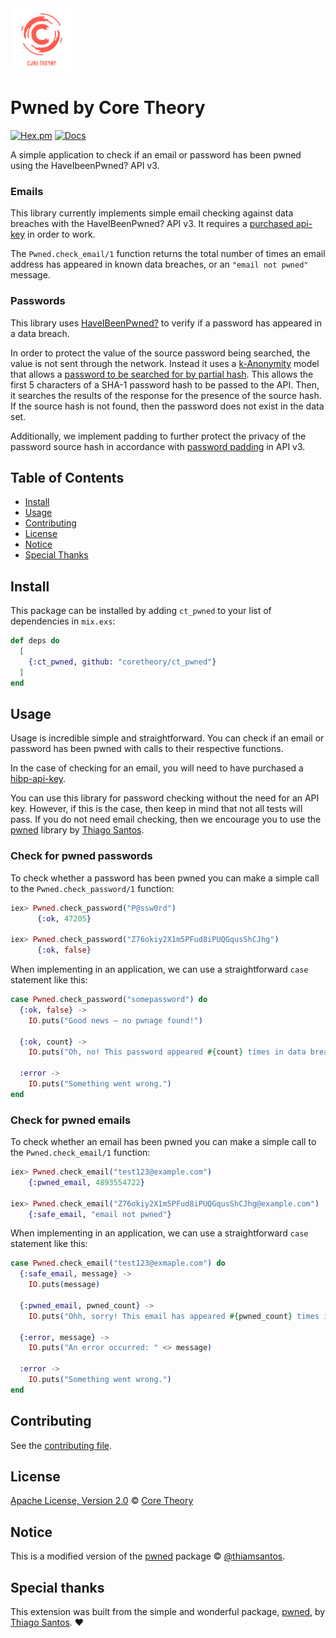 <img src="assets/static/images/CT_Logo_Color.png" width="100" height="100">

# Pwned by Core Theory

[![Hex.pm](https://img.shields.io/hexpm/v/pwned.svg)](https://hex.pm/packages/pwned)
[![Docs](https://img.shields.io/badge/hex-docs-green.svg)](https://hexdocs.pm/pwned)

A simple application to check if an email or password has been pwned using the HaveIbeenPwned? API v3.

### Emails

This library currently implements simple email checking against data breaches with the HaveIBeenPwned? API v3. It requires a [purchased api-key](https://haveibeenpwned.com/API/Key) in order to work.

The `Pwned.check_email/1` function returns the total number of times an email address has appeared in known data breaches, or an `"email not pwned"` message.

### Passwords

This library uses [HaveIBeenPwned?](https://haveibeenpwned.com) to verify if a password has appeared in a data breach. 

In order to protect the value of the source password being searched, the value is not sent through the network. Instead it uses a [k-Anonymity](https://en.wikipedia.org/wiki/K-anonymity) model that allows a [password to be searched for by partial hash](https://haveibeenpwned.com/API/v2#SearchingPwnedPasswordsByRange). This allows the first 5 characters of a SHA-1 password hash to be passed to the API. Then, it searches the results of the response for the presence of the source hash. If the source hash is not found, then the password does not exist in the data set.

Additionally, we implement padding to further protect the privacy of the password source hash in accordance with [password padding](https://haveibeenpwned.com/API/v3#PwnedPasswordsPadding) in API v3.

## Table of Contents

-   [Install](#install)
-   [Usage](#usage)
-   [Contributing](#contributing)
-   [License](#license)
-   [Notice](#notice)
-   [Special Thanks](#special_thanks)

## Install

This package can be installed by adding `ct_pwned` to your list of dependencies in `mix.exs`:

```elixir
def deps do
  [
    {:ct_pwned, github: "coretheory/ct_pwned"}
  ]
end
```

## Usage

Usage is incredible simple and straightforward. You can check if an
email or password has been pwned with calls to their respective
functions.

In the case of checking for an email, you will need to have purchased
a [hibp-api-key](https://haveibeenpwned.com/API/Key).

You can use this library for password checking without the need for an
API key. However, if this is the case, then keep in mind that not all
tests will pass. If you do not need email checking, then we encourage
you to use the [pwned](https://github.com/thiamsantos/pwned) library
by [Thiago Santos](https://github.com/thiamsantos).

### Check for pwned passwords

To check whether a password has been pwned you can make a simple call to the `Pwned.check_password/1` function:

```elixir
iex> Pwned.check_password("P@ssw0rd")
      {:ok, 47205}

iex> Pwned.check_password("Z76okiy2X1m5PFud8iPUQGqusShCJhg")
      {:ok, false}
```

When implementing in an application, we can use a straightforward `case` statement like this:

```elixir
case Pwned.check_password("somepassword") do
  {:ok, false} ->
    IO.puts("Good news — no pwnage found!")

  {:ok, count} ->
    IO.puts("Oh, no! This password appeared #{count} times in data breaches.")

  :error ->
    IO.puts("Something went wrong.")
end
```

### Check for pwned emails

To check whether an email has been pwned you can make a simple call to the `Pwned.check_email/1` function:

```elixir
iex> Pwned.check_email("test123@example.com")
    {:pwned_email, 4893554722}

iex> Pwned.check_email("Z76okiy2X1m5PFud8iPUQGqusShCJhg@example.com")
    {:safe_email, "email not pwned"}
```

When implementing in an application, we can use a straightforward `case` statement like this:

```elixir
case Pwned.check_email("test123@exmaple.com") do
  {:safe_email, message} ->
    IO.puts(message)

  {:pwned_email, pwned_count} ->
    IO.puts("Ohh, sorry! This email has appeared #{pwned_count} times in data breaches.")

  {:error, message} ->
    IO.puts("An error occurred: " <> message)
  
  :error ->
    IO.puts("Something went wrong.")
end
```

## Contributing

See the [contributing file](CONTRIBUTING.md).

## License

[Apache License, Version 2.0](LICENSE.md) © [Core Theory](https://github.com/coretheory)

## Notice

This is a modified version of the [pwned](https://github.com/thiamsantos/pwned) package © [@thiamsantos](https://github.com/thiamsantos).

## Special thanks

This extension was built from the simple and wonderful package, [pwned](https://github.com/thiamsantos/pwned), by [Thiago Santos](https://github.com/thiamsantos). ♥
